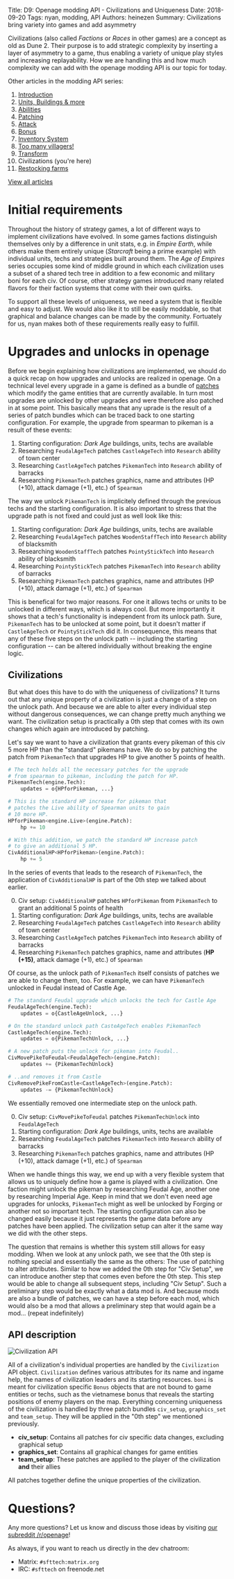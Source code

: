 Title: D9: Openage modding API - Civilizations and Uniqueness
Date: 2018-09-20
Tags: nyan, modding, API
Authors: heinezen
Summary: Civilizations bring variety into games and add asymmetry

Civilizations (also called *Factions* or *Races* in other games) are a concept as old as Dune 2. Their purpose is to add strategic complexity by inserting a layer of asymmetry to a game, thus enabling a variety of unique play styles and increasing replayability. How we are handling this and how much complexity we can add with the openage modding API is our topic for today.

Other articles in the modding API series:

1. [Introduction]({filename}/blog/D0000-openage_mod_api_intro.md)
2. [Units, Buildings & more]({filename}/blog/D0001-openage_mod_api_game_entity.md)
3. [Abilities]({filename}/blog/D0002-openage_mod_api_ability.md)
4. [Patching]({filename}/blog/D0003-openage_mod_api_patching.md)
5. [Attack]({filename}/blog/D0004-openage_mod_api_attack.md)
6. [Bonus]({filename}/blog/D0005-openage_mod_api_bonus.md)
7. [Inventory System]({filename}/blog/D0006-openage_mod_api_inventory.md)
8. [Too many villagers!]({filename}/blog/D0007-openage_mod_api_villager.md)
9. [Transform]({filename}/blog/D0008-openage_mod_api_transform.md)
10. Civilizations (you're here)
11. [Restocking farms]({filename}/blog/D0010-openage_mod_api_farming.md)

[View all articles]({filename}/blog/landing_page.md)

# Initial requirements

Throughout the history of strategy games, a lot of different ways to implement civilizations have evolved. In some games factions distinguish themselves only by a difference in unit stats, e.g. in *Empire Earth*, while others make them entirely unique (*Starcraft* being a prime example) with individual units, techs and strategies built around them. The *Age of Empires* series occupies some kind of middle ground in which each civilization uses a subset of a shared tech tree in addition to a few economic and military boni for each civ. Of course, other strategy games introduced many related flavors for their faction systems that come with their own quirks.

To support all these levels of uniqueness, we need a system that is flexible and easy to adjust. We would also like it to still be easily moddable, so that graphical and balance changes can be made by the community. Fortuately for us, nyan makes both of these requirements really easy to fulfill.

# Upgrades and unlocks in openage

Before we begin explaining how civilizations are implemented, we should do a quick recap on how upgrades and unlocks are realized in openage. On a technical level every upgrade in a game is defined as a bundle of [patches]({filename}/blog/D0003-openage_mod_api_patching.md) which modify the game entities that are currently available. In turn most upgrades are unlocked by other upgrades and were therefore also patched in at some point. This basically means that any uprade is the result of a series of patch bundles which can be traced back to one starting configuration. For example, the upgrade from spearman to pikeman is a result of these events:

1. Starting configuration: *Dark Age* buildings, units, techs are available
2. Researching `FeudalAgeTech` patches `CastleAgeTech` into `Research` ability of town center
3. Researching `CastleAgeTech` patches `PikemanTech` into `Research` ability of barracks
4. Researching `PikemanTech` patches graphics, name and attributes (HP (+10), attack damage (+1), etc.) of `Spearman`

The way we unlock `PikemanTech` is implicitely defined through the previous techs and the starting configuration. It is also important to stress that the upgrade path is not fixed and could just as well look like this:

1. Starting configuration: *Dark Age* buildings, units, techs are available
2. Researching `FeudalAgeTech` patches `WoodenStaffTech` into `Research` ability of blacksmith
3. Researching `WoodenStaffTech` patches `PointyStickTech` into `Research` ability of blacksmith
4. Researching `PointyStickTech` patches `PikemanTech` into `Research` ability of barracks
5. Researching `PikemanTech` patches graphics, name and attributes (HP (+10), attack damage (+1), etc.) of `Spearman`

This is benefical for two major reasons. For one it allows techs or units to be unlocked in different ways, which is always cool. But more importantly it shows that a tech's functionality is independent from its unlock path. Sure, `PikemanTech` has to be unlocked at some point, but it doesn't matter if `CastleAgeTech` or `PointyStickTech` did it. In consequence, this means that any of these five steps on the unlock path -- including the starting configuration -- can be altered individually without breaking the engine logic.

## Civilizations

But what does this have to do with the uniqueness of civilizations? It turns out that any unique property of a civilization is just a change of a step on the unlock path. And because we are able to alter every individual step without dangerous consequences, we can change pretty much anything we want. The civilization setup is practically a 0th step that comes with its own changes which again are introduced by patching.

Let's say we want to have a civilization that grants every pikeman of this civ 5 more HP than the "standard" pikemans have. We do so by patching the patch from `PikemanTech` that upgrades HP to give another 5 points of health.

```python
# The tech holds all the necessary patches for the upgrade
# from spearman to pikeman, including the patch for HP.
PikemanTech(engine.Tech):
    updates = o{HPforPikeman, ...}

# This is the standard HP increase for pikeman that
# patches the Live ability of Spearman units to gain
# 10 more HP.
HPforPikeman<engine.Live>(engine.Patch):
    hp += 10

# With this addition, we patch the standard HP increase patch
# to give an additional 5 HP.
CivAdditionalHP<HPforPikeman>(engine.Patch):
    hp += 5
```

In the series of events that leads to the research of `PikemanTech`, the application of `CivAdditionalHP` is part of the 0th step we talked about earlier.

0. Civ setup: `CivAdditionalHP` patches `HPforPikeman` from `PikemanTech` to grant an additional 5 points of health
1. Starting configuration: *Dark Age* buildings, units, techs are available
2. Researching `FeudalAgeTech` patches `CastleAgeTech` into `Research` ability of town center
3. Researching `CastleAgeTech` patches `PikemanTech` into `Research` ability of barracks
4. Researching `PikemanTech` patches graphics, name and attributes (**HP (+15)**, attack damage (+1), etc.) of `Spearman`

Of course, as the unlock path of `PikemanTech` itself consists of patches we are able to change them, too. For example, we can have `PikemanTech` unlocked in Feudal instead of Castle Age.

```python
# The standard Feudal upgrade which unlocks the tech for Castle Age
FeudalAgeTech(engine.Tech):
    updates = o{CastleAgeUnlock, ...}

# On the standard unlock path CasteAgeTech enables PikemanTech
CastleAgeTech(engine.Tech):
    updates = o{PikemanTechUnlock, ...}

# A new patch puts the unlock for pikeman into Feudal..
CivMovePikeToFeudal<FeudalAgeTech>(engine.Patch):
    updates += {PikemanTechUnlock}

# ..and removes it from Castle
CivRemovePikeFromCastle<CastleAgeTech>(engine.Patch):
    updates -= {PikemanTechUnlock}
```

We essentially removed one intermediate step on the unlock path.

0. Civ setup: `CivMovePikeToFeudal` patches `PikemanTechUnlock` into `FeudalAgeTech`
1. Starting configuration: *Dark Age* buildings, units, techs are available
2. Researching `FeudalAgeTech` patches `PikemanTech` into `Research` ability of barracks
3. Researching `PikemanTech` patches graphics, name and attributes (HP (+10), attack damage (+1), etc.) of `Spearman`

When we handle things this way, we end up with a very flexible system that allows us to uniquely define how a game is played with a civilization. One faction might unlock the pikeman by researching Feudal Age, another one by researching Imperial Age. Keep in mind that we don't even need age upgrades for unlocks, `PikemanTech` might as well be unlocked by Forging or another not so important tech. The starting configuration can also be changed easily because it just represents the game data before any patches have been applied. The civilization setup can alter it the same way we did with the other steps.

The question that remains is whether this system still allows for easy modding. When we look at any unlock path, we see that the 0th step is nothing special and essentially the same as the others: The use of patching to alter attributes. Similar to how we added the 0th step for "Civ Setup", we can introduce another step that comes even before the 0th step. This step would be able to change all subsequent steps, including "Civ Setup". Such a preliminary step would be exactly what a data mod is. And because mods are also a bundle of patches, we can have a step before each mod, which would also be a mod that allows a preliminary step that would again be a mod... (repeat indefinitely)

## API description

![Civilization API]({static}/images/D0009-civ-api.png)

All of a civilization's individual properties are handled by the `Civilization` API object. `Civilization` defines various attributes for its name and ingame help, the names of civilization leaders and its starting resources. `boni` is meant for civilization specific `Bonus` objects that are not bound to game entities or techs, such as the vietnamese bonus that reveals the starting positions of enemy players on the map. Everything concerning uniqueness of the civilization is handled by three patch bundles `civ_setup`, `graphics_set` and `team_setup`. They will be applied in the "0th step" we mentioned previously.

* **civ_setup**: Contains all patches for civ specific data changes, excluding graphical setup
* **graphics_set**: Contains all graphical changes for game entities
* **team_setup**: These patches are applied to the player of the civilization **and** their allies

All patches together define the unique properties of the civilization.

# Questions?

Any more questions? Let us know and discuss those ideas by visiting [our subreddit /r/openage](https://reddit.com/r/openage)!

As always, if you want to reach us directly in the dev chatroom:

* Matrix: `#sfttech:matrix.org`
* IRC: `#sfttech` on freenode.net
